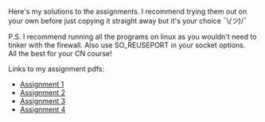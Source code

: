 Here's my solutions to the assignments. I recommend trying them out on your own before just copying it straight away but it's your choice ¯\\_(ツ)_/¯

P.S. I recommend running all the programs on linux as you wouldn't need to tinker with the firewall. Also use SO_REUSEPORT in your socket options.   
All the best for your CN course!

Links to my assignment pdfs:
* [Assignment 1](https://github.com/rakim-0/Computer-Networks-Lab/blob/main/1.9th_Jan/Assignment%231.pdf)
* [Assignment 2](https://github.com/rakim-0/Computer-Networks-Lab/blob/main/2.23rd_Jan/Assignment%232.pdf)
* [Assignment 3](https://github.com/rakim-0/Computer-Networks-Lab/blob/main/3.30th_Jan/Assignment%233.pdf)
* [Assignment 4](https://github.com/rakim-0/Computer-Networks-Lab/blob/main/4.13th_Feb/Assignment%234.pdf)
